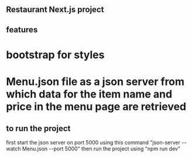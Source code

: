 ## Restaurant Next.js project

## features
# bootstrap for styles
# Menu.json file as a json server from which data for the item name and price in the menu page are retrieved 

## to run the project
first start the json server on port 5000 using this command "json-server --watch Menu.json --port 5000"
then run the project using "npm run dev"



